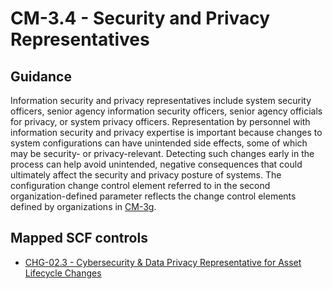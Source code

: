 # CM-3.4 - Security and Privacy Representatives
## Guidance
Information security and privacy representatives include system security officers, senior agency information security officers, senior agency officials for privacy, or system privacy officers. Representation by personnel with information security and privacy expertise is important because changes to system configurations can have unintended side effects, some of which may be security- or privacy-relevant. Detecting such changes early in the process can help avoid unintended, negative consequences that could ultimately affect the security and privacy posture of systems. The configuration change control element referred to in the second organization-defined parameter reflects the change control elements defined by organizations in [CM-3g](#cm-3_smt.g).
## Mapped SCF controls
- [CHG-02.3 - Cybersecurity & Data Privacy Representative for Asset Lifecycle Changes](../scf/chg-023-cybersecurity&dataprivacyrepresentativeforassetlifecyclechanges.md)